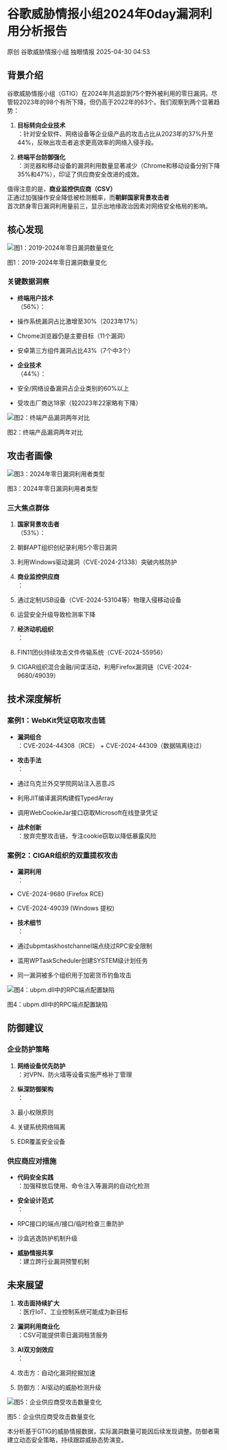 #  谷歌威胁情报小组2024年0day漏洞利用分析报告   
原创 谷歌威胁情报小组  独眼情报   2025-04-30 04:53  
  
## 背景介绍  
  
谷歌威胁情报小组（GTIG）在2024年共追踪到75个野外被利用的零日漏洞。尽管较2023年的98个有所下降，但仍高于2022年的63个。我们观察到两个显著趋势：  
1. **目标转向企业技术**  
：针对安全软件、网络设备等企业级产品的攻击占比从2023年的37%升至44%，反映出攻击者追求更高效率的网络入侵手段。  
  
1. **终端平台防御强化**  
：浏览器和移动设备的漏洞利用数量显著减少（Chrome和移动设备分别下降35%和47%），印证了供应商安全改进的成效。  
  
值得注意的是，**商业监控供应商（CSV）**  
正通过加强操作安全降低被检测概率，而**朝鲜国家背景攻击者**  
首次跻身零日漏洞利用量前三，显示出地缘政治因素对网络安全格局的影响。  
## 核心发现  
  
![图1：2019-2024年零日漏洞数量变化](https://mmbiz.qpic.cn/sz_mmbiz_png/KgxDGkACWnT0oVWcJ27tbSpZcY13ZicDwCTUkADqWwEjveabymwF3pAtYRZVicgxg1lvnAoiaHPb6vfxJyGMGMafQ/640?wx_fmt=png&from=appmsg "")  
  
图1：2019-2024年零日漏洞数量变化  
### 关键数据洞察  
- **终端用户技术**  
（56%）：  
  
- 操作系统漏洞占比激增至30%（2023年17%）  
  
- Chrome浏览器仍是主要目标（11个漏洞）  
  
- 安卓第三方组件漏洞占比43%（7个中3个）  
  
- **企业技术**  
（44%）：  
  
- 安全/网络设备漏洞占企业类别的60%以上  
  
- 受攻击厂商达18家（较2023年22家略有下降）  
  
![图2：终端产品漏洞两年对比](https://mmbiz.qpic.cn/sz_mmbiz_png/KgxDGkACWnT0oVWcJ27tbSpZcY13ZicDwavia6rwyZcAeiaxMVwuBIU3DqxC1Q2wgGUMOwOcKZAU4uMiapK5jURR1w/640?wx_fmt=png&from=appmsg "")  
  
图2：终端产品漏洞两年对比  
## 攻击者画像  
  
![图3：2024年零日漏洞利用者类型](https://mmbiz.qpic.cn/sz_mmbiz_jpg/KgxDGkACWnT0oVWcJ27tbSpZcY13ZicDwul8RTkubMX8r8vS7HxKOCS1VXWwSJbMaErwIlpfho16qhESvUgBmibw/640?wx_fmt=jpeg&from=appmsg "")  
  
图3：2024年零日漏洞利用者类型  
### 三大焦点群体  
1. **国家背景攻击者**  
（53%）：  
  
1. 朝鲜APT组织创纪录利用5个零日漏洞  
  
1. 利用Windows驱动漏洞（CVE-2024-21338）突破内核防护  
  
1. **商业监控供应商**  
：  
  
1. 通过定制USB设备（CVE-2024-53104等）物理入侵移动设备  
  
1. 运营安全升级导致检测率下降  
  
1. **经济动机组织**  
：  
  
1. FIN11团伙持续攻击文件传输系统（CVE-2024-55956）  
  
1. CIGAR组织混合金融/间谍活动，利用Firefox漏洞链（CVE-2024-9680/49039）  
  
## 技术深度解析  
### 案例1：WebKit凭证窃取攻击链  
- **漏洞组合**  
：CVE-2024-44308（RCE） + CVE-2024-44309（数据隔离绕过）  
  
- **攻击手法**  
：  
  
- 通过乌克兰外交学院网站注入恶意JS  
  
- 利用JIT编译漏洞构建假TypedArray  
  
- 调用WebCookieJar接口窃取Microsoft在线登录凭证  
  
- **战术创新**  
：放弃完整攻击链，专注cookie窃取以降低暴露风险  
  
### 案例2：CIGAR组织的双重提权攻击  
- **漏洞利用**  
：  
  
- CVE-2024-9680 (Firefox RCE)  
  
- CVE-2024-49039 (Windows 提权)  
  
- **技术细节**  
：  
  
- 通过ubpmtaskhostchannel端点绕过RPC安全限制  
  
- 滥用WPTaskScheduler创建SYSTEM级计划任务  
  
- 同一漏洞被多个组织用于加密货币钓鱼攻击  
  
![图4：ubpm.dll中的RPC端点配置缺陷](https://mmbiz.qpic.cn/sz_mmbiz_png/KgxDGkACWnT0oVWcJ27tbSpZcY13ZicDw3Mg03H7xtoVGxx0gCvXiaU1gu1nZXicj8dyHMibTV1dtVMAHT22hYhiaJQ/640?wx_fmt=png&from=appmsg "")  
  
图4：ubpm.dll中的RPC端点配置缺陷  
## 防御建议  
### 企业防护策略  
1. **网络设备优先防护**  
：对VPN、防火墙等设备实施严格补丁管理  
  
1. **纵深防御架构**  
：  
  
1. 最小权限原则  
  
1. 关键系统网络隔离  
  
1. EDR覆盖安全设备  
  
### 供应商应对措施  
- **代码安全实践**  
：加强释放后使用、命令注入等漏洞的自动化检测  
  
- **安全设计范式**  
：  
  
- RPC接口的端点/接口/临时检查三重防护  
  
- 沙盒逃逸防护机制升级  
  
- **威胁情报共享**  
：建立跨行业漏洞预警机制  
  
## 未来展望  
1. **攻击面持续扩大**  
：医疗IoT、工业控制系统可能成为新目标  
  
1. **漏洞利用商业化**  
：CSV可能提供零日漏洞租赁服务  
  
1. **AI双刃剑效应**  
：  
  
1. 攻击方：自动化漏洞挖掘加速  
  
1. 防御方：AI驱动的威胁检测升级  
  
![图5：企业供应商受攻击数量变化](https://mmbiz.qpic.cn/sz_mmbiz_png/KgxDGkACWnT0oVWcJ27tbSpZcY13ZicDwMkrC3YDXOhlSiceLyOn4Dm3TugX4ibDhCsicbpDtynmYo3IsGYJJrkMcQ/640?wx_fmt=png&from=appmsg "")  
  
图5：企业供应商受攻击数量变化  
  
本分析基于GTIG的威胁情报数据，实际漏洞数量可能因后续发现调整。防御者需建立动态安全策略，持续跟踪威胁态势演变。  
  
  
